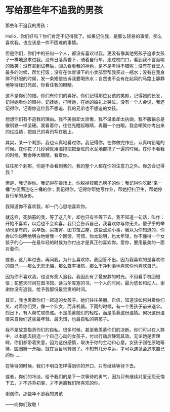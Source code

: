 # 写给那些年不追我的男孩

那些年不追我的男孩： 

Hello，你们好吗？你们肯定不记得我了。如果记住我，是那么轻易的事情，那么喜欢我，也应该是一件不困难的事情。 

但是你们，你们中的任何一个人，都没有喜欢过我。更没有像其他男孩子追求女孩子一样地追求过我。没有日落黄昏下，骑着自行车，走过校门口，看到我不言而喻的微笑；没有拿到试卷后，回头看看我的神色，是不是考得不错呢；没有在食堂人最多的时候，帮忙打饭；没有在体育课下的小卖部里帮我买过一瓶水；没有在我身体不舒服的时候，发一条短信告诉我要喝热水；自然也不会有在起风的马路上静静地等待绿灯亮起，你看住我的眼睛。 

这不是你们的错。你们有你们的喜好。你们记得那位女孩的笑颜，记得她的长发，记得她看你的眼神，记挂她，打听她，在她的婚礼上哭泣。没有一个人会说，我还记得你，记得你这位我不想追、我的兄弟也不想追的女孩。 

想想你们有不追我的理由。我不美丽却太骄傲，我不温柔却太执拗，我不服输总是像钢铁一样坚硬。我看着你，往往先瞪起眼睛，再翻一个白眼。我会嘲笑你考出来的烂成绩，把自己的喜讯写在脸上。 

其实，某一个刹那，我也认真地看过你。我记得你。在你做完作业，认真啃铅笔的时候。在你花了几秒钟就用湿拖把把全班的水泥地都拖了一遍的时候。在你不看我的时候，我会睁大眼睛，看着你。 

往往那个刹那，你是不会看到我的。我的整个人都在你的注意力之外。你怎会记得我？ 

但是，我记得你。我记得在操场上，你脱掉校服光膀子的你；我记得你吃起“来一桶”方便面连吃三桶的你；我记得你，记得你帮她写作业，帮她打扫卫生，帮她停自行车的身影。 

我知道你不喜欢我，却一门心思地喜欢你。 

就这样，死脑筋的我，等了这几年，却也只有空等下去。我不知道一句话，叫作：开始不喜欢，以后也不会欢喜。我只会告诉自己，我喜欢你与你无关。傻乎乎的举动也是有的，买早饭、买夜宵、图书馆占座，这些点滴小事，我以为你知道的，你会以你聪明地明白地给我一个回馈。可惜，你太聪明，也太年轻，你不懂得一个女孩子的心——在最年轻的时候为你付出才是真正的喜欢你。爱你，要用最美的一面对着你。 

或者，这几年过去，再问我，为什么喜欢你。我回答不出。因为我喜欢的是喜欢你的自己——那么无怨无悔，那么直率坦然，那么干净利落地喜欢你也喜欢自己。 

因为你不喜欢我，也没有旁人追我。我因此有了最安静的时光。不用看手机回短信；花整天时间在图书馆，读马尔库塞的书。一个人的时间，最为悠长和动人。谢谢你没有追我，给予我那份最宝贵的时间。 

其实，我也羡慕你们一起追的女孩子。她们往往美丽、自信，知道该如何对着你们笑、对着你们哭，像一个仙女，而非机器。下雨的时候，有一个男孩子前来送伞。烈日下，有人帮忙取快递。不是羡慕她们的轻松，而是羡慕这份温情。何况这份温情来自你们这些最年轻、最无谓，也最自私的男孩子。 

我不是故意指责你们的自私。很多时候，甚至我羡慕你们的决断。你们可以在人群中，以本能去挑选一个自己心动的女孩子，付出行动后静观其效。无论她是否理睬，你们都带着笑意，因为这份感情，取决于你的主动和心意。女孩子则在原地等待，圆圈舞一开始，就在盲目地转圈子。不知有几分幸运，才可以遇见会追求自己的你…… 

在等待的时候，我们不明白怎样得到你的开口，只有继续等待下去。 

或者，你们的冷淡，给予我们的是下一次等待的勇气，因为只有继续对爱无怨无悔下去，才不违背初衷，才不远离我们所喜欢的你。 

谢谢你，那些年不追我的男孩 

——向你们致敬！